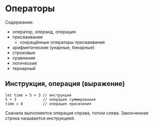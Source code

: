# Операторы

Содержание:

- оператор, операнд, операция
- присваивания
    - сокращённые операторы присваивания
- арифметические (унарные, бинарные)
- строковые
- сравнения
- логические
- тернарный

## Инструкция, операция (выражение)

    let time = 5 + 3 // инструкция
    5 + 3            // операция суммирования
    time = 8         // операция присвоения

Сначала выполняется операция справа, потом слева. Законченная строка называется инструкцией.
